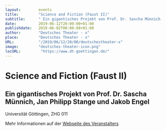 ```yaml
---
layout:        events
title:         "Science and Fiction (Faust II)"
subtitle:      " Ein gigantisches Projekt von Prof. Dr. Sascha Münnich, Jan Philipp Stange und Jakob Engel"
date:          2019-06-12T20:00:00+01:00
publishdate:   2019-06-02T00:00:00+01:00
author:        "Deutsches Theater - x"
place:         "Deutsches Theater - x"
URL:           "/2019/06/12/20/00/deutschestheater-x"
image:         "deutsches-theater-icon.png"
locURL:         "https://www.dt-goettingen.de/"
---
```


Science and Fiction (Faust II)
===========

 Ein gigantisches Projekt von Prof. Dr. Sascha Münnich, Jan Philipp Stange und Jakob Engel
-----------

 Universität Göttingen, ZHG 011

Mehr Informationen auf der [Webseite des Veranstalters](https://www.dt-goettingen.de/stueck/science-and-fiction/)
